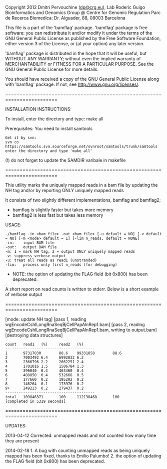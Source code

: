 Copyright 2012 Dmitri Pervouchine (dp@crg.eu), Lab Roderic Guigo
Bioinformatics and Genomics Group @ Centre for Genomic Regulation
Parc de Recerca Biomedica: Dr. Aiguader, 88, 08003 Barcelona

This file is a part of the 'bamflag' package.
'bamflag' package is free software: you can redistribute it and/or modify
it under the terms of the GNU General Public License as published by
the Free Software Foundation, either version 3 of the License, or
(at your option) any later version.

'bamflag' package is distributed in the hope that it will be useful,
but WITHOUT ANY WARRANTY; without even the implied warranty of
MERCHANTABILITY or FITNESS FOR A PARTICULAR PURPOSE.  See the
GNU General Public License for more details.

You should have received a copy of the GNU General Public License
along with 'bamflag' package.  If not, see <http://www.gnu.org/licenses/>.

========================================================================

INSTALLATION INSTRUCTIONS:

To install, enter the directory and type:
make all

Prerequisites:
	You need to install samtools

	Get it by svn:
	svn co https://samtools.svn.sourceforge.net/svnroot/samtools/trunk/samtools
	enter the directory and type 'make all'

(!)	do not forget to update the SAMDIR varibale in makefile

========================================================================

This utility marks the uniquely mapped reads in a bam file by updating the NH tag and/or by reporting ONLY uniquely mapped reads

It consists of two slightly different implementations, bamflag and bamflag2; 
  - bamflag is slightly faster but takes more memory
  - bamflag2 is less fast but takes less memory

USAGE:

	./bamflag -in <bam_file> -out <bam_file> [-u default = NO] [-v default = NO] [-m <mode> default = 1] [-lim n_reads, default = NONE]
	-in:	input BAM file
	-out:	output BAM file
	-m:	1 = mark NH tag, 2 = output ONLY uniquely mapped reads
	-v:	suppress verbose output
	-u:	treat all reads as read1 (unstranded)
	-lim:	process only first n_reads (for debugging)

* NOTE: the option of updating the FLAG field (bit 0x800) has been deprecated.

A short report on read counts is written to stderr. Below is a short example of verbose output

========================================================================

[mode: update NH tag]
[pass 1, reading wgEncodeCshlLongRnaSeqBjCellPapAlnRep1.bam]
[pass 2, reading wgEncodeCshlLongRnaSeqBjCellPapAlnRep1.bam, writing to output.bam]
[destroying data structures]

	count   read1   (%)     read2   (%)     
	----------------------------------------
	1       97317030        88.6    99331858        88.6    
	2       7003492 6.4     6992832 6.2     
	3       2366796 2.2     2662251 2.4     
	4       1701016 1.5     1506784 1.3     
	5       396040  0.4     463460  0.4     
	6       488850  0.4     532668  0.5     
	7       177660  0.2     195202  0.2     
	8       146264  0.1     173976  0.2     
	9+      249223  0.2     279437  0.2     
	----------------------------------------
	total   109846371       100     112138468       100     
	[completed in 5319 seconds]

========================================================================

UPDATES:

2013-04-12
	Corrected: unmapped reads and not counted how many time they are present

2014-02-18
	1. A bug with counting unmapped reads as being uniquely mapped has been fixed, thanks to Emilio Palumbo!
	2. the option of updating the FLAG field (bit 0x800) has been deprecated.

